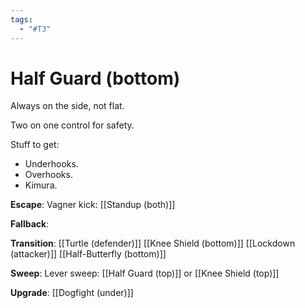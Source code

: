 ```yaml
---
tags:
  - "#T3"
---
```


# Half Guard (bottom)

Always on the side, not flat.

Two on one control for safety.

Stuff to get:

- Underhooks.
- Overhooks.
- Kimura.

**Escape**:
Vagner kick: [[Standup (both)]]

**Fallback**:

**Transition**:
[[Turtle (defender)]]
[[Knee Shield (bottom)]]
[[Lockdown (attacker)]]
[[Half-Butterfly (bottom)]]

**Sweep**:
Lever sweep: [[Half Guard (top)]] or [[Knee Shield (top)]]

**Upgrade**:
[[Dogfight (under)]]
